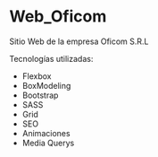 # Web_Oficom  
Sitio Web de la empresa Oficom S.R.L    

Tecnologías utilizadas:    

- Flexbox
- BoxModeling
- Bootstrap
- SASS
- Grid
- SEO
- Animaciones
- Media Querys

